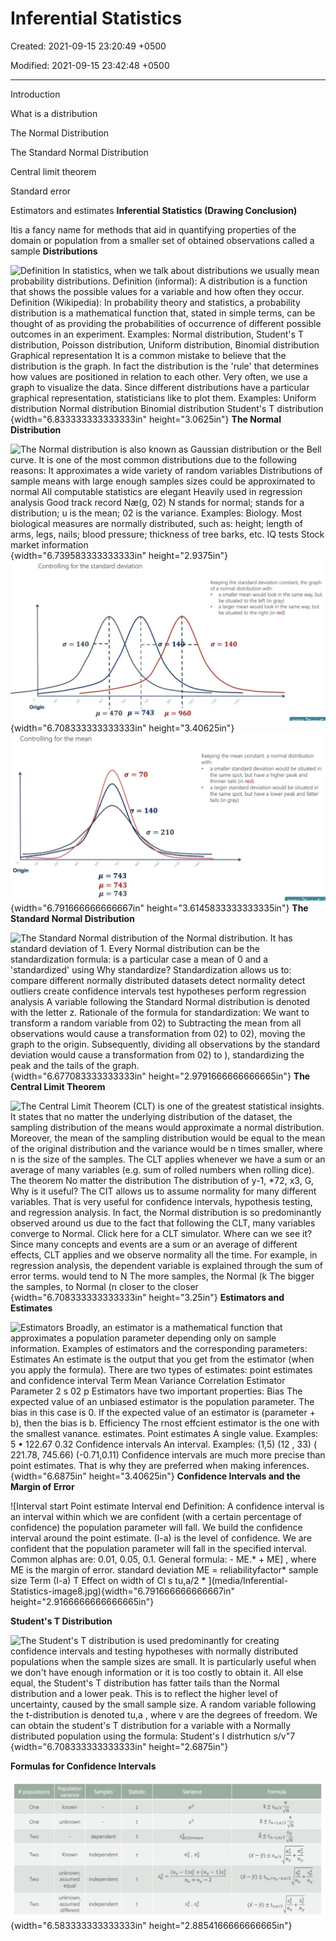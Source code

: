 # Inferential Statistics

Created: 2021-09-15 23:20:49 +0500

Modified: 2021-09-15 23:42:48 +0500

---

Introduction

What is a distribution

The Normal Distribution

The Standard Normal Distribution

Central limit theorem

Standard error

Estimators and estimates
**Inferential Statistics (Drawing Conclusion)**

Itis a fancy name for methods that aid in quantifying properties of the domain or population from a smaller set of obtained observations called a sample
**Distributions**

![Definition In statistics, when we talk about distributions we usually mean probability distributions. Definition (informal): A distribution is a function that shows the possible values for a variable and how often they occur. Definition (Wikipedia): In probability theory and statistics, a probability distribution is a mathematical function that, stated in simple terms, can be thought of as providing the probabilities of occurrence of different possible outcomes in an experiment. Examples: Normal distribution, Student's T distribution, Poisson distribution, Uniform distribution, Binomial distribution Graphical representation It is a common mistake to believe that the distribution is the graph. In fact the distribution is the 'rule' that determines how values are positioned in relation to each other. Very often, we use a graph to visualize the data. Since different distributions have a particular graphical representation, statisticians like to plot them. Examples: Uniform distribution Normal distribution Binomial distribution Student's T distribution ](media/Inferential-Statistics-image1.jpg){width="6.833333333333333in" height="3.0625in"}
**The Normal Distribution**

![The Normal distribution is also known as Gaussian distribution or the Bell curve. It is one of the most common distributions due to the following reasons: It approximates a wide variety of random variables Distributions of sample means with large enough samples sizes could be approximated to normal All computable statistics are elegant Heavily used in regression analysis Good track record Næ(g, 02) N stands for normal; stands for a distribution; u is the mean; 02 is the variance. Examples: Biology. Most biological measures are normally distributed, such as: height; length of arms, legs, nails; blood pressure; thickness of tree barks, etc. IQ tests Stock market information ](media/Inferential-Statistics-image2.jpg){width="6.739583333333333in" height="2.9375in"}
![Origin Controlling for the standard deviation Keeping the standard deviation constant, the graph of a normal distribution with: • a smaller mean would look in the same way, but be situated to the left (in gray) • a larger mean would look in the same way, but be situated to the right (in red) c = 140 c = 140 1.1 = 743 = 470 14b - = 960 ](media/Inferential-Statistics-image3.jpg){width="6.708333333333333in" height="3.40625in"}
![Controlling for the mean 70 = 140 a = 210 Origin = 743 = 743 = 743 Keeping the mean constant, a normal distribution with: a smaller standard deviation would be situated in the same spot, but have a higher peak and thinner tails (in red) a larger standard deviation would be situated in the same spot, but have a lower peak and fatter tails (in gray) ](media/Inferential-Statistics-image4.jpg){width="6.791666666666667in" height="3.6145833333333335in"}
**The Standard Normal Distribution**

![The Standard Normal distribution of the Normal distribution. It has standard deviation of 1. Every Normal distribution can be the standardization formula: is a particular case a mean of 0 and a 'standardized' using Why standardize? Standardization allows us to: compare different normally distributed datasets detect normality detect outliers create confidence intervals test hypotheses perform regression analysis A variable following the Standard Normal distribution is denoted with the letter z. Rationale of the formula for standardization: We want to transform a random variable from 02) to Subtracting the mean from all observations would cause a transformation from 02) to 02), moving the graph to the origin. Subsequently, dividing all observations by the standard deviation would cause a transformation from 02) to ), standardizing the peak and the tails of the graph. ](media/Inferential-Statistics-image5.jpg){width="6.677083333333333in" height="2.9791666666666665in"}
**The Central Limit Theorem**

![The Central Limit Theorem (CLT) is one of the greatest statistical insights. It states that no matter the underlying distribution of the dataset, the sampling distribution of the means would approximate a normal distribution. Moreover, the mean of the sampling distribution would be equal to the mean of the original distribution and the variance would be n times smaller, where n is the size of the samples. The CLT applies whenever we have a sum or an average of many variables (e.g. sum of rolled numbers when rolling dice). The theorem No matter the distribution The distribution of y-1, *72, x3, G, Why is it useful? The CIT allows us to assume normality for many different variables. That is very useful for confidence intervals, hypothesis testing, and regression analysis. In fact, the Normal distribution is so predominantly observed around us due to the fact that following the CLT, many variables converge to Normal. Click here for a CLT simulator. Where can we see it? Since many concepts and events are a sum or an average of different effects, CLT applies and we observe normality all the time. For example, in regression analysis, the dependent variable is explained through the sum of error terms. would tend to N The more samples, the Normal (k The bigger the samples, to Normal (n closer to the closer ](media/Inferential-Statistics-image6.jpg){width="6.708333333333333in" height="3.25in"}
**Estimators and Estimates**

![Estimators Broadly, an estimator is a mathematical function that approximates a population parameter depending only on sample information. Examples of estimators and the corresponding parameters: Estimates An estimate is the output that you get from the estimator (when you apply the formula). There are two types of estimates: point estimates and confidence interval Term Mean Variance Correlation Estimator Parameter 2 s 02 p Estimators have two important properties: Bias The expected value of an unbiased estimator is the population parameter. The bias in this case is 0. If the expected value of an estimator is (parameter + b), then the bias is b. Efficiency The rnost effcient estimator is the one with the smallest vanance. estimates. Point estimates A single value. Examples: 5 • 122.67 0.32 Confidence intervals An interval. Examples: (1,5) (12 , 33) ( 221.78, 745.66) (-0.71,0.11) Confidence intervals are much more precise than point estimates. That is why they are preferred when making inferences. ](media/Inferential-Statistics-image7.jpg){width="6.6875in" height="3.40625in"}
**Confidence Intervals and the Margin of Error**

![Interval start Point estimate Interval end Definition: A confidence interval is an interval within which we are confident (with a certain percentage of confidence) the population parameter will fall. We build the confidence interval around the point estimate. (I-a) is the level of confidence. We are confident that the population parameter will fall in the specified interval. Common alphas are: 0.01, 0.05, 0.1. General formula: - ME.* + ME] , where ME is the margin of error. standard deviation ME = reliabilityfactor* sample size Term (I-a) T Effect on width of Cl s tu,a/2 * ](media/Inferential-Statistics-image8.jpg){width="6.791666666666667in" height="2.9166666666666665in"}

**Student's T Distribution**

![The Student's T distribution is used predominantly for creating confidence intervals and testing hypotheses with normally distributed populations when the sample sizes are small. It is particularly useful when we don't have enough information or it is too costly to obtain it. All else equal, the Student's T distribution has fatter tails than the Normal distribution and a lower peak. This is to reflect the higher level of uncertainty, caused by the small sample size. A random variable following the t-distribution is denoted tu,a , where v are the degrees of freedom. We can obtain the student's T distribution for a variable with a Normally distributed population using the formula: Student's I distrhuticn s/v"7 ](media/Inferential-Statistics-image9.jpg){width="6.708333333333333in" height="2.6875in"}

**Formulas for Confidence Intervals**

![# populations One One Two Two Two Two Population variance known unknown Known unknown, assumed equal unknown, assumed different Samples dependent independent independent independent Statistic z z Variance S Sdifference s Formula ± za/2 --- s n---1,a/2 ± tn-1,a/2 ¯ 02 02 (f --- Y) ± za/2 nx ny (i --- Y) ± tnx+ny-2,a/2 2 (X --- Y) ± tua/2 nx ny ](media/Inferential-Statistics-image10.jpg){width="6.583333333333333in" height="2.8854166666666665in"}

